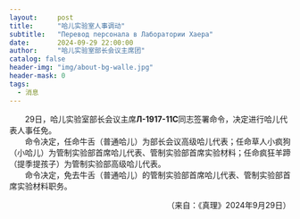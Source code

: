 ```yaml
---
layout:     post
title:      "哈儿实验室人事调动"
subtitle:   "Перевод персонала в Лаборатории Хаера"
date:       2024-09-29 22:00:00
author:     "哈儿实验室部长会议主席团"
catalog: false
header-img: "img/about-bg-walle.jpg"
header-mask: 0
tags:
  - 消息
---
```


&emsp;&emsp;29日，哈儿实验室部长会议主席**Л-1917-11С**同志签署命令，决定进行哈儿代表人事任免。  
&emsp;&emsp;命令决定，任命牛舌（普通哈儿）为部长会议高级哈儿代表；任命草人小疯狗（小哈儿）为管制实验部首席哈儿代表、管制实验部首席实验材料；任命疯狂羊蹄（提季提孩子）为管制实验部高级哈儿代表。  
&emsp;&emsp;命令决定，免去牛舌（普通哈儿）的管制实验部首席哈儿代表、管制实验部首席实验材料职务。
<div style="text-align: right">（来自：《真理》2024年9月29日）</div>
